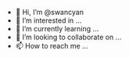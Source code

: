 - 👋 Hi, I’m @swancyan
- 👀 I’m interested in ...
- 🌱 I’m currently learning ...
- 💞️ I’m looking to collaborate on ...
- 📫 How to reach me ...

<!---
swancyan/swancyan is a ✨ special ✨ repository because its `README.md` (this file) appears on your GitHub profile.
You can click the Preview link to take a look at your changes.
--->
